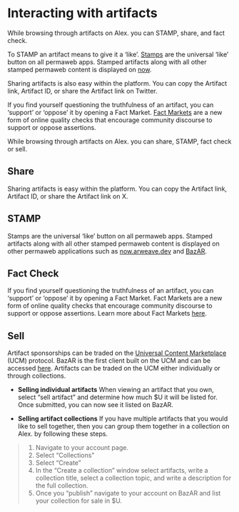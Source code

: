 # Interacting with artifacts

While browsing through artifacts on Alex. you can STAMP, share, and fact check.

To STAMP an artifact means to give it a ‘like’. [Stamps](https://stamps.live/) are the universal ‘like’ button on all permaweb apps. Stamped artifacts along with all other stamped permaweb content is displayed on [now](https://now.arweave.dev/).

Sharing artifacts is also easy within the platform. You can copy the Artifact link, Artifact ID, or share the Artifact link on Twitter.

If you find yourself questioning the truthfulness of an artifact, you can ‘support’ or ‘oppose’ it by opening a Fact Market. [Fact Markets](https://facts.g8way.io/#/) are a new form of online quality checks that encourage community discourse to support or oppose assertions.

While browsing through artifacts on Alex. you can share, STAMP, fact check or sell.

## Share

Sharing artifacts is easy within the platform. You can copy the Artifact link, Artifact ID, or share the Artifact link on X.

## STAMP

Stamps are the universal ‘like’ button on all permaweb apps. Stamped artifacts along with all other stamped permaweb content is displayed on other permaweb applications such as [now.arweave.dev](https://now.arweave.dev/) and [BazAR](https://bazar.arweave.dev/#/).

## Fact Check

If you find yourself questioning the truthfulness of an artifact, you can ‘support’ or ‘oppose’ it by opening a Fact Market. Fact Markets are a new form of online quality checks that encourage community discourse to support or oppose assertions. Learn more about Fact Markets [here](https://facts-protocol.g8way.io/#/en/main).

## Sell

Artifact sponsorships can be traded on the [Universal Content Marketplace](https://ucm-wiki.g8way.io/#/en/main) (UCM) protocol. BazAR is the first client built on the UCM and can be accessed [here](https://bazar.arweave.dev/#/). Artifacts can be traded on the UCM either individually or through collections.

- **Selling individual artifacts**
  When viewing an artifact that you own, select “sell artifact” and determine how much $U it will be listed for. Once submitted, you can now see it listed on BazAR.

- **Selling artifact collections**
  If you have multiple artifacts that you would like to sell together, then you can group them together in a collection on Alex. by following these steps.

> 1. Navigate to your account page.
> 2. Select “Collections”
> 3. Select “Create”
> 4. In the “Create a collection” window select artifacts, write a collection title, select a collection topic, and write a description for the full collection.
> 5. Once you “publish” navigate to your account on BazAR and list your collection for sale in $U.
